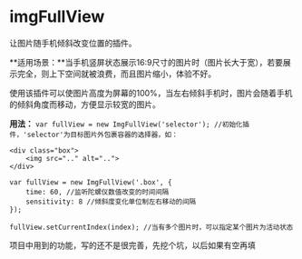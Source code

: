 # imgFullView

让图片随手机倾斜改变位置的插件。

**适用场景：**当手机竖屏状态展示16:9尺寸的图片时（图片长大于宽），若要展示完全，则上下空间就被浪费，而且图片缩小，体验不好。

使用该插件可以使图片高度为屏幕的100%，当左右倾斜手机时，图片会随着手机的倾斜角度而移动，方便显示较宽的图片。

**用法：**
`var fullView = new ImgFullView('selector'); //初始化插件，'selector'为目标图片外包裹容器的选择器，如：`

```
<div class="box">
    <img src=".." alt="..">
</div>
```

```
var fullView = new ImgFullView('.box', {
	time: 60, //监听陀螺仪数值改变的时间间隔
    sensitivity: 8 //倾斜度变化单位制左右移动的间隔
});
```

`fullView.setCurrentIndex(index); //当有多个图片时，可以指定某个图片为活动状态`

项目中用到的功能，写的还不是很完善，先挖个坑，以后如果有空再填